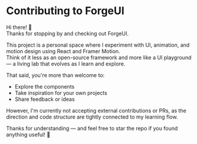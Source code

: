 # Contributing to ForgeUI

Hi there! 👋  
Thanks for stopping by and checking out ForgeUI.

This project is a personal space where I experiment with UI, animation, and motion design using React and Framer Motion.  
Think of it less as an open-source framework and more like a UI playground — a living lab that evolves as I learn and explore.

That said, you're more than welcome to:

- Explore the components
- Take inspiration for your own projects
- Share feedback or ideas

However, I'm currently not accepting external contributions or PRs, as the direction and code structure are tightly connected to my learning flow.

Thanks for understanding — and feel free to star the repo if you found anything useful! 🌟
